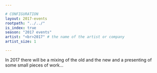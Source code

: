 ```yaml
---

# CONFIGURATION
layout: 2017-events
rootpath: "../../"
is_index: true
season: "2017 events"
artist: "<br>2017" # the name of the artist or company
artist_size: 1

---
```

In 2017 there will be a mixing of the old and the new and a presenting of some small pieces of work… 

